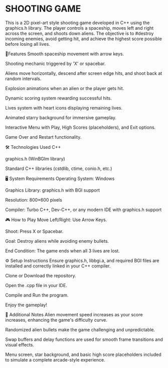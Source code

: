 # SHOOTING GAME #
This is a 2D pixel-art style shooting game developed in C++ using the graphics.h library. The player controls a spaceship, moves left and right across the screen, and shoots down aliens. The objective is to #destroy incoming enemies, avoid getting hit, and achieve the highest score possible before losing all lives.

🚀Features
Smooth spaceship movement with arrow keys.

Shooting mechanic triggered by 'X' or spacebar.

Aliens move horizontally, descend after screen edge hits, and shoot back at random intervals.

Explosion animations when an alien or the player gets hit.

Dynamic scoring system rewarding successful hits.

Lives system with heart icons displaying remaining lives.

Animated starry background for immersive gameplay.

Interactive Menu with Play, High Scores (placeholders), and Exit options.

Game Over and Restart functionality.

🛠 Technologies Used
C++

graphics.h (WinBGIm library)

Standard C++ libraries (cstdlib, ctime, conio.h, etc.)

🖥 System Requirements
Operating System: Windows

Graphics Library: graphics.h with BGI support

Resolution: 800×600 pixels

Compiler: Turbo C++, Dev-C++, or any modern IDE with graphics.h support

🎮 How to Play
Move Left/Right: Use Arrow Keys.

Shoot: Press X or Spacebar.

Goal: Destroy aliens while avoiding enemy bullets.

End Condition: The game ends when all 3 lives are lost.

⚙ Setup Instructions
Ensure graphics.h, libbgi.a, and required BGI files are installed and correctly linked in your C++ compiler.

Clone or Download the repository.

Open the .cpp file in your IDE.

Compile and Run the program.

Enjoy the gameplay!

📜 Additional Notes
Alien movement speed increases as your score increases, enhancing the game's difficulty curve.

Randomized alien bullets make the game challenging and unpredictable.

Swap buffers and delay functions are used for smooth frame transitions and visual effects.

Menu screen, star background, and basic high score placeholders included to simulate a complete arcade-style experience.
